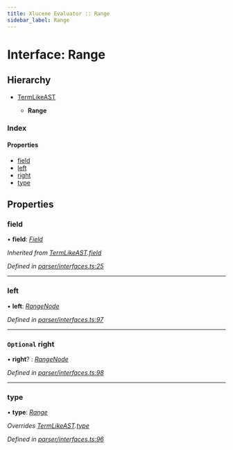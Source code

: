 ```yaml
---
title: Xlucene Evaluator :: Range
sidebar_label: Range
---
```


# Interface: Range

## Hierarchy

* [TermLikeAST](termlikeast.md)

  * **Range**

### Index

#### Properties

* [field](range.md#field)
* [left](range.md#left)
* [right](range.md#optional-right)
* [type](range.md#type)

## Properties

###  field

• **field**: *[Field](../overview.md#field)*

*Inherited from [TermLikeAST](termlikeast.md).[field](termlikeast.md#field)*

*Defined in [parser/interfaces.ts:25](https://github.com/terascope/teraslice/blob/e7b0edd3/packages/xlucene-evaluator/src/parser/interfaces.ts#L25)*

___

###  left

• **left**: *[RangeNode](rangenode.md)*

*Defined in [parser/interfaces.ts:97](https://github.com/terascope/teraslice/blob/e7b0edd3/packages/xlucene-evaluator/src/parser/interfaces.ts#L97)*

___

### `Optional` right

• **right**? : *[RangeNode](rangenode.md)*

*Defined in [parser/interfaces.ts:98](https://github.com/terascope/teraslice/blob/e7b0edd3/packages/xlucene-evaluator/src/parser/interfaces.ts#L98)*

___

###  type

• **type**: *[Range](../enums/asttype.md#range)*

*Overrides [TermLikeAST](termlikeast.md).[type](termlikeast.md#type)*

*Defined in [parser/interfaces.ts:96](https://github.com/terascope/teraslice/blob/e7b0edd3/packages/xlucene-evaluator/src/parser/interfaces.ts#L96)*
